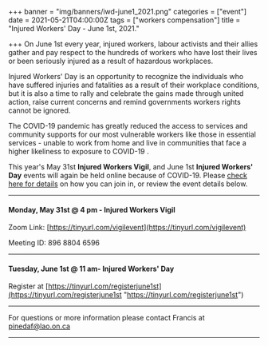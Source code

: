 +++
banner = "img/banners/iwd-june1_2021.png"
categories = ["event"]
date = 2021-05-21T04:00:00Z
tags = ["workers compensation"]
title = "Injured Workers' Day - June 1st, 2021."

+++
On June 1st every year, injured workers, labour activists and their allies gather and pay respect to the hundreds of workers who have lost their lives or been seriously injured as a result of hazardous workplaces.

Injured Workers' Day is an opportunity to recognize the individuals who have suffered injuries and fatalities as a result of their workplace conditions, but it is also a time to rally and celebrate the gains made through united action, raise current concerns and remind governments workers rights cannot be ignored.

The COVID-19 pandemic has greatly reduced the access to services and community supports for our most vulnerable workers like those in essential services - unable to work from home and live in communities that face a higher likeliness to exposure to COVID-19 .

This year's May 31st **Injured Workers Vigil**, and June 1st **Injured Workers' Day** events will again be held online because of COVID-19. Please [check here for details](https://injuredworkersonline.org/iwevents/event/june-1st-injured-workers-day/) on how you can join in, or review the event details below.

***

#### **Monday, May 31st @ 4 pm - Injured Workers Vigil**

Zoom Link: [https://tinyurl.com/vigilevent](https://tinyurl.com/vigilevent)

Meeting ID: 896 8804 6596

***

#### **Tuesday, June 1st @ 11 am- Injured Workers' Day**

Register at [https://tinyurl.com/registerjune1st](https://tinyurl.com/registerjune1st "https://tinyurl.com/registerjune1st")

***

For questions or more information please contact Francis at [pinedaf@lao.on.ca](mailto:pinedaf@lao.on.ca)

***